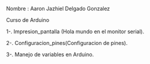 
Nombre : Aaron Jazhiel Delgado Gonzalez

Curso de Arduino 

1-. Impresion_pantalla (Hola mundo en el monitor serial).

2-. Configuracion_pines(Configuracion de pines).

3-. Manejo de variables en Arduino.
